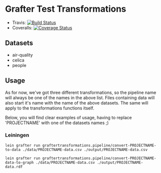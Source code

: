 # Grafter Test Transformations

- Travis:    [![Build Status](https://travis-ci.org/xaabi6/GrafterTransformations.svg?branch=develop)](https://travis-ci.org/xaabi6/GrafterTransformations)
- Coveralls: [![Coverage Status](https://coveralls.io/repos/github/xaabi6/GrafterTransformations/badge.svg?branch=master)](https://coveralls.io/github/xaabi6/GrafterTransformations?branch=master)

## Datasets
- air-quality
- celica
- people

## Usage

As for now, we've got three different transformations, so the pipeline name will always be one of the names in the above list. Files containing data will also start it's name with the name of the above datasets. The same will apply to the transformations functions itself.

Below, you will find clear examples of usage, having to replace 'PROJECTNAME' with one of the datasets names ;)

### Leiningen

`lein grafter run graftertransformations.pipeline/convert-PROJECTNAME-to-data ./data/PROJECTNAME-data.csv ./output/PROJECTNAME-data.csv`

`lein grafter run graftertransformations.pipeline/convert-PROJECTNAME-data-to-graph ./data/PROJECTNAME-data.csv ./output/PROJECTNAME-data.rdf`
